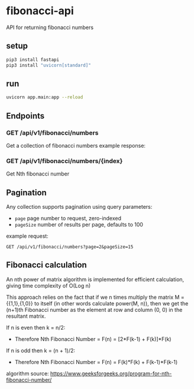 # fibonacci-api
API for returning fibonacci numbers
## setup
```bash
pip3 install fastapi
pip3 install "uvicorn[standard]"
```

## run
```bash
uvicorn app.main:app --reload
```

## Endpoints
### GET /api/v1/fibonacci/numbers
Get a collection of fibonacci numbers
example response:

### GET /api/v1/fibonacci/numbers/{index}
Get Nth fibonacci number

## Pagination
Any collection supports pagination using query parameters:
- `page` page number to request, zero-indexed
- `pageSize` number of results per page, defaults to 100

example request: 

`GET /api/v1/fibonacci/numbers?page=2&pageSize=15`



## Fibonacci calculation
An nth power of matrix algorithm is implemented for efficient calculation, giving time complexity of O(Log n)

This approach relies on the fact that if we n times multiply the matrix M = {{1,1},{1,0}} to itself (in other words calculate power(M, n)), then we get the (n+1)th Fibonacci number as the element at row and column (0, 0) in the resultant matrix.

If n is even then k = n/2:   
- Therefore Nth Fibonacci Number = F(n) = [2*F(k-1) + F(k)]*F(k)

If n is odd then k = (n + 1)/2:    
- Therefore Nth Fibonacci Number = F(n) = F(k)*F(k) + F(k-1)*F(k-1)

algorithm source: https://www.geeksforgeeks.org/program-for-nth-fibonacci-number/

